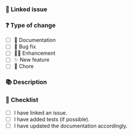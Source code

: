 ### 🔗 Linked issue

### ❓ Type of change

- [ ] 📖 Documentation
- [ ] 🐞 Bug fix
- [ ] 🤘🏻 Enhancement
- [ ] ✨ New feature
- [ ] 🧹 Chore

### 📚 Description

<!-- Optional -->

### 📝 Checklist

- [ ] I have linked an issue.
- [ ] I have added tests (if possible).
- [ ] I have updated the documentation accordingly.
